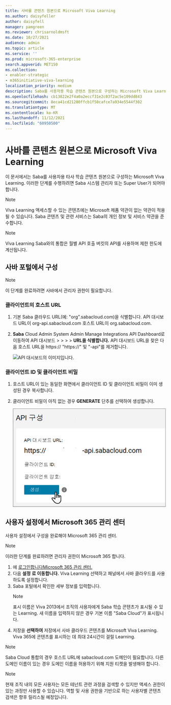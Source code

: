 ```yaml
---
title: 사바를 콘텐츠 원본으로 Microsoft Viva Learning
ms.author: daisyfeller
author: daisyfell
manager: pamgreen
ms.reviewer: chrisarnoldmsft
ms.date: 10/27/2021
audience: admin
ms.topic: article
ms.service: ''
ms.prod: microsoft-365-enterprise
search.appverid: MET150
ms.collection:
- enabler-strategic
- m365initiative-viva-learning
localization_priority: medium
description: Saba를 사용자용 학습 콘텐츠 원본으로 구성하는 Microsoft Viva Learning.
ms.openlocfilehash: cb13822e2f4a0a2eccf31e2c03f2ac5e109dd843
ms.sourcegitcommit: 8eca41cd21280ffcb1f50cafce7a934e5544f302
ms.translationtype: MT
ms.contentlocale: ko-KR
ms.lasthandoff: 11/12/2021
ms.locfileid: "60950500"
---
```

# <a name="configure-saba-as-a-content-source-for-microsoft-viva-learning"></a>사바를 콘텐츠 원본으로 Microsoft Viva Learning

이 문서에서는 Saba를 사용자용 타사 학습 콘텐츠 원본으로 구성하는 Microsoft Viva Learning. 이러한 단계를 수행하려면 Saba 시스템 관리자 또는 Super User가 되어야 합니다.

>[!NOTE]
>Viva Learning 액세스할 수 있는 콘텐츠에는 Microsoft 제품 약관이 없는 약관이 적용될 수 있습니다. Saba 콘텐츠 및 관련 서비스는 Saba의 개인 정보 및 서비스 약관을 준수합니다.

>[!NOTE]
>Viva Learning Saba와의 통합은 월별 API 호출 버킷의 API를 사용하며 제한 한도에 계산됩니다.

## <a name="configure-in-your-saba-portal"></a>사바 포털에서 구성

>[!NOTE]
>이 단계를 완료하려면 사바에서 관리자 권한이 필요합니다.

### <a name="clients-host-url"></a>클라이언트의 호스트 URL

1. 기본 Saba 클라우드 URL(예: "org".sabacloud.com)을 식별합니다. API 대시보드 URL이 org-api.sabacloud.com 호스트 URL이 org.sabacloud.com.
2. **Saba** Cloud Admin System Admin Manage Integrations API Dashboard로 이동하여 API 대시보드  >    >    >    >  **URL을 식별합니다.** API 대시보드 URL을 찾은 다음 호스트 URL을 https:// "https://" 및 "-api"를 제거합니다.

    ![API 대시보드의 이미지입니다.](../media/learning/saba-a.png)

### <a name="client-id-and-client-secret"></a>클라이언트 ID 및 클라이언트 비밀

1. 호스트 URL이 있는 동일한 화면에서 클라이언트 ID 및 클라이언트 비밀이 이미 생성된 경우 복사합니다.

2. 클라이언트 비밀이 아직 없는 경우 **GENERATE** 단추를 선택하여 생성합니다.

    ![생성 단추를 마우스로 이동하는 커서가 있는 API 대시보드의 이미지입니다.](../media/learning/saba-b.png)

## <a name="configure-in-your-microsoft-365-admin-center"></a>사용자 설정에서 Microsoft 365 관리 센터

사용자 설정에서 구성을 완료해야 Microsoft 365 관리 센터.

>[!NOTE]
>이러한 단계를 완료하려면 관리자 권한이 Microsoft 365 합니다.

1. 에 [로그인합니다Microsoft 365 관리 센터.](https://admin.microsoft.com)
2. 다음 **설정** **로 이동합니다.** Viva Learning 선택하고 패널에서 사바 클라우드를 사용하도록 설정합니다.
3. Saba 포털에서 확인한 세부 정보를 입력합니다.
    >[!NOTE]
    >표시 이름은 Viva 2013에서 조직의 사용자에게 Saba 학습 콘텐츠가 표시될 수 있는 Learning. 새 이름을 입력하지 않은 경우 기본 이름 "Saba Cloud"가 표시됩니다.
4. 저장을 **선택하여** 저장에서 사바 클라우드 콘텐츠를 Microsoft Viva Learning. Viva 365에 콘텐츠를 표시하는 데 최대 24시간이 걸릴 Learning.

> [!Note]
> Saba Cloud 통합의 경우 호스트 URL에 sabacloud.com 도메인이 필요합니다. 다른 도메인 이름이 있는 경우 도메인 이름을 허용하기 위해 지원 티켓을 발생해야 합니다.

>[!NOTE]
>현재 조직 내의 모든 사용자는 모든 테넌트 관련 과정을 검색할 수 있지만 액세스 권한이 있는 과정만 사용할 수 있습니다. 역할 및 사용 권한을 기반으로 하는 사용자별 콘텐츠 검색은 향후 릴리스될 예정입니다.
